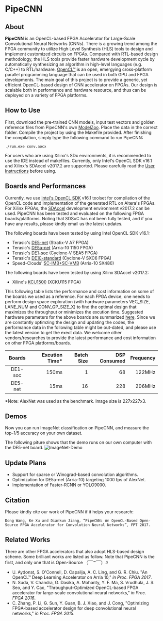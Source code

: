 # PipeCNN

## About 
**PipeCNN** is an OpenCL-based FPGA Accelerator for Large-Scale Convolutional Neural Networks (CNNs).
There is a growing trend among the FPGA community to utilize High Level Synthesis (HLS) tools to design
and implement customized circuits on FPGAs. Compared with RTL-based design methodology, the HLS tools provide faster hardware development
cycle by automatically synthesizing an algorithm in high-level languages (e.g. C/C++) to RTL/hardware. [OpenCL™](https://www.khronos.org/opencl/) is an open, emergying cross-platform parallel programming language that can be used in both GPU and FPGA developments. The main goal of this project is to provide a generic, yet efficient OpenCL-based design of CNN accelerator on FPGAs. Our design is scalable both in performance and hardware resource, and thus can be deployed on a variety of FPGA platforms.

## How to Use

First, download the pre-trained CNN models, input test vectors and golden reference files from PipeCNN's own [ModelZoo](https://github.com/doonny/PipeCNN/tree/master/data). Place the data in the correct folder. Compile the project by using the Makefile provided. After finishing the compilation, simply type the following command to run PipeCNN:
```
./run.exe conv.aocx
```
For users who are using Xilinx's SDx environments, it is recommended to use the IDE instead of makefiles. Currently, only Intel's OpenCL SDK v16.1 and Xilinx's SDAccel v2017.2 are supported. Please carefully read the [User Instructions](https://github.com/doonny/PipeCNN/tree/master/documents) before using.

## Boards and Performances
Currently, we use [Intel's OpenCL SDK](https://www.altera.com/products/design-software/embedded-software-developers/opencl/overview.html) v16.1 toolset for compilation of the OpenCL code and implementation of the generated RTL on Altera's FPGAs. For Xilinx FPGAs, the [SDAccel](https://www.xilinx.com/products/design-tools/software-zone/sdaccel.html) development environment v2017.2 can be used. PipeCNN has been tested and evaluated on the following FPGA boards/platforms. Noting that SDSoC has not been fully tested, and if you have any results, please kindly email us the latest updates.

The following boards have been tested by using Intel OpenCL SDK v16.1:
* Terasic's [DE5-net](http://www.terasic.com.cn/cgi-bin/page/archive.pl?Language=China&CategoryNo=179&No=727) (Stratix-V A7 FPGA)
* Terasic's [DE5a-net](http://www.terasic.com.cn/cgi-bin/page/archive.pl?Language=China&CategoryNo=251&No=988) (Arria-10 1150 FPGA)
* Terasic's [DE1-soc](http://www.terasic.com.cn/cgi-bin/page/archive.pl?Language=China&CategoryNo=180&No=870) (Cyclone-V SEA5 FPGA)
* Terasic's [DE10-standard](http://www.terasic.com.cn/cgi-bin/page/archive.pl?Language=China&CategoryNo=180&No=1105) (Cyclone-V SXC6 FPGA)
* Speed-Clouds' [SC-IMB+SC-VMB](http://speed-clouds.com/index.php?c=news&a=page&id=74) (Arria-10 SX480)

The following boards have been tested by using Xilinx SDAccel v2017.2:
* Xilinx's [KCU1500](https://www.xilinx.com/products/boards-and-kits/dk-u1-kcu1500-g.html) (XCKU115 FPGA)

This following table lists the performance and cost information on some of the boards we used as a reference. For each FPGA device, one needs to perform design space exploration (with hardware parameters VEC_SIZE, LANE_NUM and CONV_GP_SIZE_X) to find the optimal design that maximizes the throughput or minimizes the excution time. Suggested hardware parameters for the above boards are summarized [here](https://github.com/doonny/PipeCNN/tree/master/documents). Since we are constantly optimzing the design and updating the codes, the performance data in the following table might be out-dated, and please use the latest version to get the exect data. We welcome other vendors/researches to provide the latest performance and cost information on other FPGA platforms/boards.

| Boards     | Excution Time* | Batch Size | DSP Consumed |  Frequency|
| :--------: |--------------:| ----------:| ------------:|----------:|
| DE1-soc    |         150ms |          1 |            68|     122MHz|
| DE5-net    |          15ms |         16 |           228|     206MHz|

*Note: AlexNet was used as the benchmark. Image size is 227x227x3.

## Demos
Now you can run ImageNet classification on PipeCNN, and measure the top-1/5 accuracy on your own dataset.


The following piture shows that the demo runs on our own computer with the DE5-net board.
![ImageNet-Demo](https://github.com/doonny/PipeCNN/tree/master/documents/PipeCNN-Demo-01.jpg)


## Update Plans
* Support for sparse or Winograd-based convolution algorithms.
* Optimization for DE5a-net (Arria-10) targeting 1000 fps of AlexNet.
* Implementation of Faster-RCNN or YOLO9000.

## Citation
Please kindly cite our work of PipeCNN if it helps your research:
```
Dong Wang, Ke Xu and Diankun Jiang, “PipeCNN: An OpenCL-Based Open-Source FPGA Accelerator for Convolution Neural Networks”, FPT 2017.
```



## Related Works
There are other FPGA accelerators that also adopt HLS-based design scheme. Some brilliant works are listed as follow. Note that PipeCNN is the first, and only one that is Open-Source （￣︶￣）↗
* U. Aydonat, S. O'Connell, D. Capalija, A. C. Ling, and G. R. Chiu. "An OpenCL™ Deep Learning Accelerator on Arria 10," *in Proc. FPGA 2017*.
* N. Suda, V. Chandra, G. Dasika, A. Mohanty, Y. F. Ma, S. Vrudhula, J. S. Seo, and Y. Cao, "Throughput-Optimized OpenCL-based FPGA accelerator for large-scale convolutional neural networks," *in Proc. FPGA 2016*.
* C. Zhang, P. Li, G. Sun, Y. Guan, B. J. Xiao, and J. Cong, "Optimizing FPGA-based accelerator design for deep convolutional neural networks," *in Proc. FPGA 2015*.

